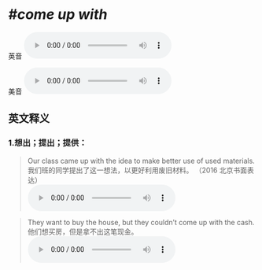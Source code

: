 # ***\#come up with*** 
英音
<audio src="./media/come up with1.aac" controls="controls"></audio>

美音
<audio src="./media/come up with2.aac" controls="controls"></audio>



  

英文释义
---
### 1.**想出；提出；提供：**  

 > Our class came up with the idea to make better use of used materials.  
 > 我们班的同学提出了这一想法，以更好利用废旧材料。  （2016 北京书面表达）  
<audio src="./media/come52.aac" controls="controls"></audio>

 > They want to buy the house, but they couldn’t come up with the cash.  
 > 他们想买房，但是拿不出这笔现金。    
<audio src="./media/34-come-.aac" controls="controls"></audio>


